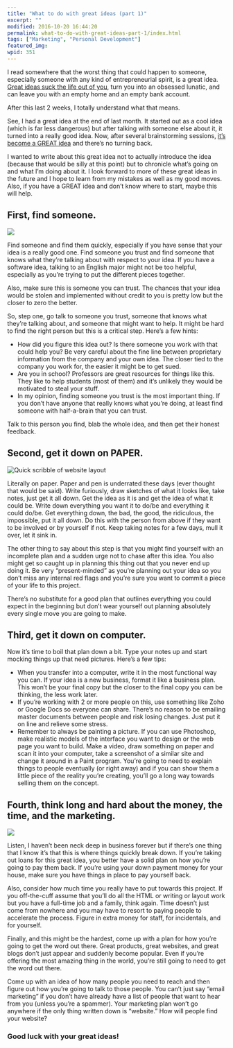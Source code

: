 ```yaml
---
title: "What to do with great ideas (part 1)"
excerpt: ""
modified: 2016-10-20 16:44:20
permalink: what-to-do-with-great-ideas-part-1/index.html
tags: ["Marketing", "Personal Development"]
featured_img:
wpid: 351
---
```



I read somewhere that the worst thing that could happen to someone, especially someone with any kind of entrepreneurial spirit, is a great idea. [Great ideas suck the life out of you](/insane-ideas-are-lifes-great-equalizer/ "Insane Ideas Are Life’s Great Equalizer"), turn you into an obsessed lunatic, and can leave you with an empty home and an empty bank account.

After this last 2 weeks, I totally understand what that means.

See, I had a great idea at the end of last month. It started out as a cool idea (which is far less dangerous) but after talking with someone else about it, it turned into a really good idea. Now, after several brainstorming sessions, [it’s become a GREAT idea](/getscientific-is-alive/ "It Actually Happened – GetScientific is Alive!") and there’s no turning back.

I wanted to write about this great idea not to actually introduce the idea (because that would be silly at this point) but to chronicle what’s going on and what I’m doing about it. I look forward to more of these great ideas in the future and I hope to learn from my mistakes as well as my good moves. Also, if you have a GREAT idea and don’t know where to start, maybe this will help.

## First, find someone.

![](/_images/2008/10/Public-128x128.png)

Find someone and find them quickly, especially if you have sense that your idea is a really good one. Find someone you trust and find someone that knows what they’re talking about with respect to your idea. If you have a software idea, talking to an English major might not be too helpful, especially as you’re trying to put the different pieces together.

Also, make sure this is someone you can trust. The chances that your idea would be stolen and implemented without credit to you is pretty low but the closer to zero the better.

So, step one, go talk to someone you trust, someone that knows what they’re talking about, and someone that might want to help. It might be hard to find the right person but this is a critical step. Here’s a few hints:

- How did you figure this idea out? Is there someone you work with that could help you? Be very careful about the fine line between proprietary information from the company and your own idea. The closer tied to the company you work for, the easier it might be to get sued.
- Are you in school? Professors are great resources for things like this. They like to help students (most of them) and it’s unlikely they would be motivated to steal your stuff.
- In my opinion, finding someone you trust is the most important thing. If you don’t have anyone that really knows what you’re doing, at least find someone with half-a-brain that you can trust.

Talk to this person you find, blab the whole idea, and then get their honest feedback.

## Second, get it down on PAPER.

![](/_images/2008/10/drawing.jpg "Quick scribble of website layout")

Literally on paper. Paper and pen is underrated these days (ever thought that would be said). Write furiously, draw sketches of what it looks like, take notes, just get it all down. Get the idea as it is and get the idea of what it could be. Write down everything you want it to do/be and everything it could do/be. Get everything down, the bad, the good, the ridiculous, the impossible, put it all down. Do this with the person from above if they want to be involved or by yourself if not. Keep taking notes for a few days, mull it over, let it sink in.

The other thing to say about this step is that you might find yourself with an incomplete plan and a sudden urge not to chase after this idea. You also might get so caught up in planning this thing out that you never end up doing it. Be very “present-minded” as you’re planning out your idea so you don’t miss any internal red flags and you’re sure you want to commit a piece of your life to this project.

There’s no substitute for a good plan that outlines everything you could expect in the beginning but don’t wear yourself out planning absolutely every single move you are going to make.

## Third, get it down on computer.

Now it’s time to boil that plan down a bit. Type your notes up and start mocking things up that need pictures. Here’s a few tips:

- When you transfer into a computer, write it in the most functional way you can. If your idea is a new business, format it like a business plan. This won’t be your final copy but the closer to the final copy you can be thinking, the less work later.
- If you’re working with 2 or more people on this, use something like Zoho or Google Docs so everyone can share. There’s no reason to be emailing master documents between people and risk losing changes. Just put it on line and relieve some stress.
- Remember to always be painting a picture. If you can use Photoshop, make realistic models of the interface you want to design or the web page you want to build. Make a video, draw something on paper and scan it into your computer, take a screenshot of a similar site and change it around in a Paint program. You’re going to need to explain things to people eventually (or right away) and if you can show them a little piece of the reality you’re creating, you’ll go a long way towards selling them on the concept.

## Fourth, think long and hard about the money, the time, and the marketing.


![](/_images/2008/10/what_money.jpg)

Listen, I haven’t been neck deep in business forever but if there’s one thing that I know it’s that this is where things quickly break down. If you’re taking out loans for this great idea, you better have a solid plan on how you’re going to pay them back. If you’re using your down payment money for your house, make sure you have things in place to pay yourself back.

Also, consider how much time you really have to put towards this project. If you off-the-cuff assume that you’ll do all the HTML or writing or layout work but you have a full-time job and a family, think again. Time doesn’t just come from nowhere and you may have to resort to paying people to accelerate the process. Figure in extra money for staff, for incidentals, and for yourself.

Finally, and this might be the hardest, come up with a plan for how you’re going to get the word out there. Great products, great websites, and great blogs don’t just appear and suddenly become popular. Even if you’re offering the most amazing thing in the world, you’re still going to need to get the word out there.

Come up with an idea of how many people you need to reach and then figure out how you’re going to talk to those people. You can’t just say “email marketing” if you don’t have already have a list of people that want to hear from you (unless you’re a spammer). Your marketing plan won’t go anywhere if the only thing written down is “website.” How will people find your website?

### Good luck with your great ideas!
